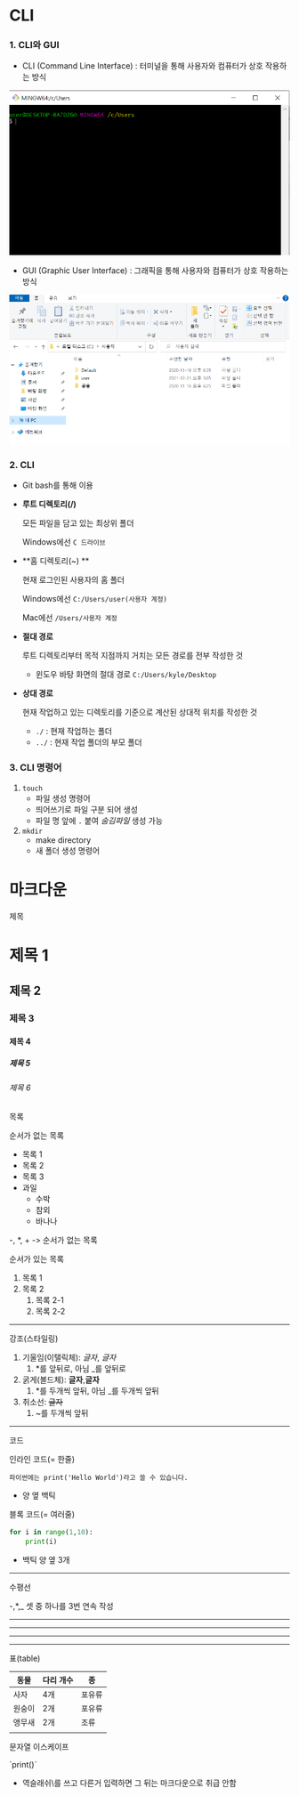 # CLI

### **1. CLI와 GUI**

- CLI (Command Line Interface) : 터미널을 통해 사용자와 컴퓨터가 상호 작용하는 방식

<img src="day1.assets/image-20211221160953377.png" alt="image-20211221160953377" style="zoom:275%;" />

- GUI (Graphic User Interface) : 그래픽을 통해 사용자와 컴퓨터가 상호 작용하는 방식 

<img src="day1.assets/image-20211221161038801.png" alt="image-20211221161038801" style="zoom:67%;" />

### **2. CLI**

- Git bash를 통해 이용

- **루트 디렉토리(/)** 

  모든 파일을 담고 있는 최상위 폴더

  Windows에선 `C 드라이브` 

- **홈 디렉토리(~) **

  현재 로그인된 사용자의 홈 폴더

  Windows에선 `C:/Users/user(사용자 계정)`

  Mac에선 `/Users/사용자 계정`

- **절대 경로** 

   루트 디렉토리부터 목적 지점까지 거치는 모든 경로를 전부 작성한 것

  - 윈도우 바탕 화면의 절대 경로 `C:/Users/kyle/Desktop`

- **상대 경로**

  현재 작업하고 있는 디렉토리를 기준으로 계산된 상대적 위치를 작성한 것

  - `./` : 현재 작업하는 폴더
  - `../` : 현재 작업 폴더의 부모 폴더

### **3. CLI 명령어**

1. `touch`
   - 파일 생성 명령어
   - 띄어쓰기로 파일 구분 되어 생성
   - 파일 명 앞에 `.` 붙여 *숨김파일* 생성 가능
2. `mkdir`
   - make directory
   - 새 폴더 생성 명령어
   



# 마크다운


제목

# 제목 1

## 제목 2

### 제목 3

#### 제목 4

##### 제목 5

###### 제목 6



목록

순서가 없는 목록

- 목록 1
- 목록 2
- 목록 3
- 과일
  - 수박
  - 참외
  - 바나나

-, *, + -> 순서가 없는 목록



순서가 있는 목록

1. 목록 1
2. 목록 2
   1. 목록 2-1
   2. 목록 2-2

------

강조(스타일링)

1. 기울임(이탤릭체): *글자*, _글자_
   1. *를 앞뒤로, 아님 _를 앞뒤로
2. 굵게(볼드체): **글자**,__글자__
   1. *를 두개씩 앞뒤, 아님 _를 두개씩 앞뒤
3. 취소선: ~~글자~~
   1. ~를 두개씩 앞뒤

------

코드

인라인 코드(= 한줄)

`파이썬에는 print('Hello World')라고 쓸 수 있습니다.`

- 양 옆 백틱



블록 코드(= 여러줄)

```python
for i in range(1,10):
	print(i)
```

- 백틱 양 옆 3개

------

수평선

-,*,_ 셋 중 하나를 3번 연속 작성

___

---

***



---

표(table)

| 동물   | 다리 개수 | 종     |
| ------ | --------- | ------ |
| 사자   | 4개       | 포유류 |
| 원숭이 | 2개       | 포유류 |
| 앵무새 | 2개       | 조류   |
|        |           |        |



문자열 이스케이프

\`print()`

- 역슬래쉬\를 쓰고 다른거 입력하면 그 뒤는 마크다운으로 취급 안함




